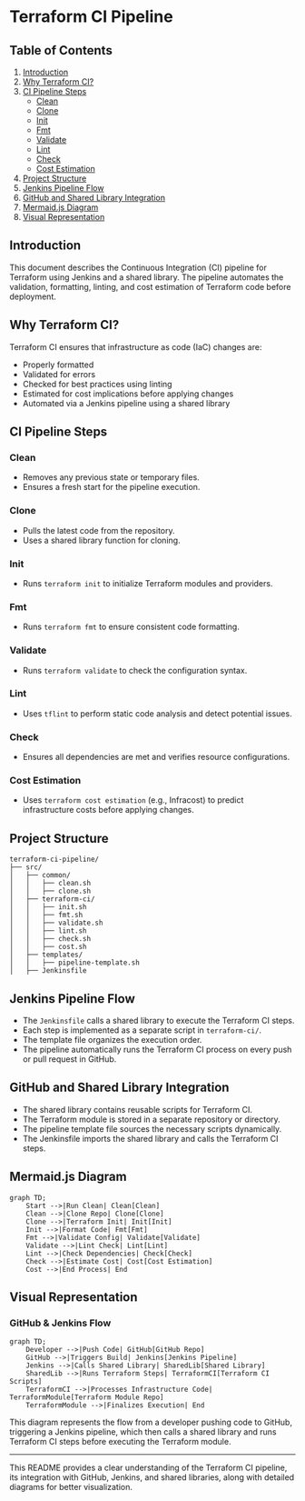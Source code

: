 # Terraform CI Pipeline

## Table of Contents
1. [Introduction](#introduction)
2. [Why Terraform CI?](#why-terraform-ci)
3. [CI Pipeline Steps](#ci-pipeline-steps)
   - [Clean](#clean)
   - [Clone](#clone)
   - [Init](#init)
   - [Fmt](#fmt)
   - [Validate](#validate)
   - [Lint](#lint)
   - [Check](#check)
   - [Cost Estimation](#cost-estimation)
4. [Project Structure](#project-structure)
5. [Jenkins Pipeline Flow](#jenkins-pipeline-flow)
6. [GitHub and Shared Library Integration](#github-and-shared-library-integration)
7. [Mermaid.js Diagram](#mermaidjs-diagram)
8. [Visual Representation](#visual-representation)

## Introduction
This document describes the Continuous Integration (CI) pipeline for Terraform using Jenkins and a shared library. The pipeline automates the validation, formatting, linting, and cost estimation of Terraform code before deployment.

## Why Terraform CI?
Terraform CI ensures that infrastructure as code (IaC) changes are:
- Properly formatted
- Validated for errors
- Checked for best practices using linting
- Estimated for cost implications before applying changes
- Automated via a Jenkins pipeline using a shared library

## CI Pipeline Steps

### Clean
- Removes any previous state or temporary files.
- Ensures a fresh start for the pipeline execution.

### Clone
- Pulls the latest code from the repository.
- Uses a shared library function for cloning.

### Init
- Runs `terraform init` to initialize Terraform modules and providers.

### Fmt
- Runs `terraform fmt` to ensure consistent code formatting.

### Validate
- Runs `terraform validate` to check the configuration syntax.

### Lint
- Uses `tflint` to perform static code analysis and detect potential issues.

### Check
- Ensures all dependencies are met and verifies resource configurations.

### Cost Estimation
- Uses `terraform cost estimation` (e.g., Infracost) to predict infrastructure costs before applying changes.

## Project Structure
```
terraform-ci-pipeline/
├── src/
│   ├── common/
│   │   ├── clean.sh
│   │   ├── clone.sh
│   ├── terraform-ci/
│   │   ├── init.sh
│   │   ├── fmt.sh
│   │   ├── validate.sh
│   │   ├── lint.sh
│   │   ├── check.sh
│   │   ├── cost.sh
│   ├── templates/
│   │   ├── pipeline-template.sh
│   ├── Jenkinsfile
```

## Jenkins Pipeline Flow
- The `Jenkinsfile` calls a shared library to execute the Terraform CI steps.
- Each step is implemented as a separate script in `terraform-ci/`.
- The template file organizes the execution order.
- The pipeline automatically runs the Terraform CI process on every push or pull request in GitHub.

## GitHub and Shared Library Integration
- The shared library contains reusable scripts for Terraform CI.
- The Terraform module is stored in a separate repository or directory.
- The pipeline template file sources the necessary scripts dynamically.
- The Jenkinsfile imports the shared library and calls the Terraform CI steps.

## Mermaid.js Diagram
```mermaid
graph TD;
    Start -->|Run Clean| Clean[Clean]
    Clean -->|Clone Repo| Clone[Clone]
    Clone -->|Terraform Init| Init[Init]
    Init -->|Format Code| Fmt[Fmt]
    Fmt -->|Validate Config| Validate[Validate]
    Validate -->|Lint Check| Lint[Lint]
    Lint -->|Check Dependencies| Check[Check]
    Check -->|Estimate Cost| Cost[Cost Estimation]
    Cost -->|End Process| End
```

## Visual Representation
### GitHub & Jenkins Flow
```mermaid
graph TD;
    Developer -->|Push Code| GitHub[GitHub Repo]
    GitHub -->|Triggers Build| Jenkins[Jenkins Pipeline]
    Jenkins -->|Calls Shared Library| SharedLib[Shared Library]
    SharedLib -->|Runs Terraform Steps| TerraformCI[Terraform CI Scripts]
    TerraformCI -->|Processes Infrastructure Code| TerraformModule[Terraform Module Repo]
    TerraformModule -->|Finalizes Execution| End
```

This diagram represents the flow from a developer pushing code to GitHub, triggering a Jenkins pipeline, which then calls a shared library and runs Terraform CI steps before executing the Terraform module.

---
This README provides a clear understanding of the Terraform CI pipeline, its integration with GitHub, Jenkins, and shared libraries, along with detailed diagrams for better visualization.

